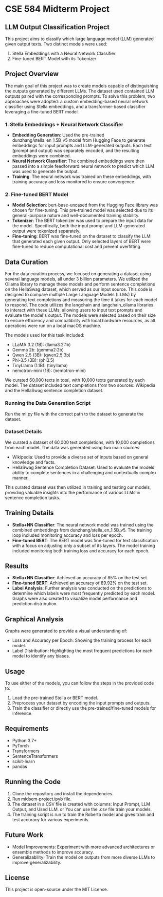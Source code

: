 # CSE 584 Midterm Project

## LLM Output Classification Project

This project aims to classify which large language model (LLM) generated given output texts. Two distinct models were used:

1. Stella Embeddings with a Neural Network Classifier
2. Fine-tuned BERT Model with its Tokenizer

## Project Overview

The main goal of this project was to create models capable of distinguishing the outputs generated by different LLMs. The dataset used contained LLM outputs paired with the corresponding prompts. To solve this problem, two approaches were adopted: a custom embedding-based neural network classifier using Stella embeddings, and a transformer-based classifier leveraging a fine-tuned BERT model.

### 1. Stella Embeddings + Neural Network Classifier

- **Embedding Generation**: Used the pre-trained dunzhang/stella_en_1.5B_v5 model from Hugging Face to generate embeddings for input prompts and LLM-generated outputs. Each text (prompt and output) was separately encoded, and the resulting embeddings were combined.
- **Neural Network Classifier**: The combined embeddings were then passed into a simple feedforward neural network to predict which LLM was used to generate the output.
- **Training**: The neural network was trained on these embeddings, with training accuracy and loss monitored to ensure convergence.

### 2. Fine-tuned BERT Model

- **Model Selection**: bert-base-uncased from the Hugging Face library was chosen for fine-tuning. This pre-trained model was selected due to its general-purpose nature and well-documented training stability.
- **Tokenizer**: The BERT tokenizer was used to prepare the input data for the model. Specifically, both the input prompt and LLM-generated output were tokenized separately.
- **Fine-tuning**: BERT was fine-tuned on the dataset to classify the LLM that generated each given output. Only selected layers of BERT were fine-tuned to reduce computational cost and prevent overfitting.

## Data Curation

For the data curation process, we focused on generating a dataset using several language models, all under 3 billion parameters. We utilized the Ollama library to manage these models and perform sentence completions on the HellaSwag dataset, which served as our input source. This code is designed to compare multiple Large Language Models (LLMs) by generating text completions and measuring the time it takes for each model to respond. The code utilizes the langchain and langchain_ollama libraries to interact with these LLMs, allowing users to input text prompts and evaluate the model's output. The models were selected based on their size to ensure efficiency and compatibility with local hardware resources, as all operations were run on a local macOS machine.

The models used for this task included:

- LLaMA 3.2 (1B): (llama3.2:1b)
- Gemma 2b: (gemma2:2b)
- Qwen 2.5 (3B): (qwen2.5:3b)
- Phi-3.5 (3B): (phi3.5)
- TinyLlama (1.1B): (tinyllama)
- nemotron-mini (1B): (nemotron-mini)

We curated 60,000 texts in total, with 10,000 texts generated by each model. The dataset included text completions from two sources: Wikipedia and the HellaSwag sentence completion dataset.

### Running the Data Generation Script
Run the ml.py file with the correct path to the dataset to generate the dataset.

### Dataset Details

We curated a dataset of 60,000 text completions, with 10,000 completions from each model. The data was generated using two main sources:

- Wikipedia: Used to provide a diverse set of inputs based on general knowledge and facts.
- HellaSwag Sentence Completion Dataset: Used to evaluate the models' ability to complete sentences in a challenging and contextually complex manner.

This curated dataset was then utilized in training and testing our models, providing valuable insights into the performance of various LLMs in sentence completion tasks.

## Training Details

- **Stella+NN Classifier**: The neural network model was trained using the combined embeddings from dunzhang/stella_en_1.5B_v5. The training loop included monitoring accuracy and loss per epoch.
- **Fine-tuned BERT**: The BERT model was fine-tuned for text classification with a focus on adjusting only a subset of its layers. The model training included monitoring both training loss and accuracy for each epoch.

## Results

- **Stella+NN Classifier**: Achieved an accuracy of 85% on the test set.
- **Fine-tuned BERT**: Achieved an accuracy of 89.92% on the test set.
- **Label Analysis**: Further analysis was conducted on the predictions to determine which labels were most frequently predicted by each model. Graphs were also created to visualize model performance and prediction distribution.

## Graphical Analysis

Graphs were generated to provide a visual understanding of:

- Loss and Accuracy per Epoch: Showing the training process for each model.
- Label Distribution: Highlighting the most frequent predictions for each model to identify any biases.

## Usage

To use either of the models, you can follow the steps in the provided code to:

1. Load the pre-trained Stella or BERT model.
2. Preprocess your dataset by encoding the input prompts and outputs.
3. Train the classifier or directly use the pre-trained/fine-tuned models for inference.

## Requirements

- Python 3.7+
- PyTorch
- Transformers
- SentenceTransformers
- scikit-learn
- pandas

## Running the Code

1. Clone the repository and install the dependencies.
2. Run midsem-project.ipyb file.
3. The dataset in a CSV file is created with columns: Input Prompt, LLM Output, and Used LLM. or You can use the .csv file train your models.
4. The training script is run to train the Roberta model and gives train and test accuracy for various experiments.

## Future Work

- Model Improvements: Experiment with more advanced architectures or ensemble methods to improve accuracy.
- Generalizability: Train the model on outputs from more diverse LLMs to improve generalizability.

## License

This project is open-source under the MIT License.
